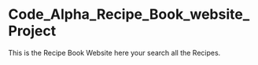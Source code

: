 # Code_Alpha_Recipe_Book_website_Project
This is the Recipe Book Website here your search all the Recipes.

